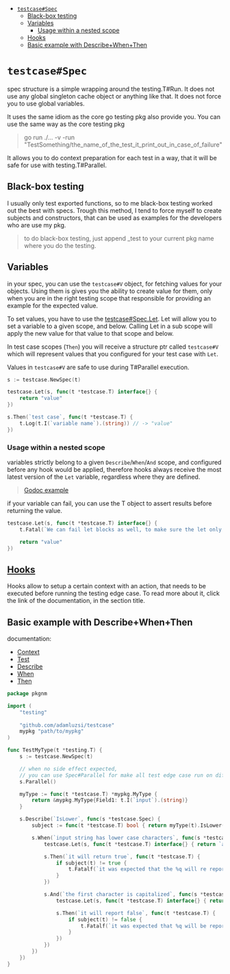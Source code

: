 <!-- START doctoc generated TOC please keep comment here to allow auto update -->
<!-- DON'T EDIT THIS SECTION, INSTEAD RE-RUN doctoc TO UPDATE -->


- [`testcase#Spec`](#testcasespec)
  - [Black-box testing](#black-box-testing)
  - [Variables](#variables)
    - [Usage within a nested scope](#usage-within-a-nested-scope)
  - [Hooks](#hooks)
  - [Basic example with Describe+When+Then](#basic-example-with-describewhenthen)

<!-- END doctoc generated TOC please keep comment here to allow auto update -->

# `testcase#Spec` 

spec structure is a simple wrapping around the testing.T#Run.
It does not use any global singleton cache object or anything like that.
It does not force you to use global variables.

It uses the same idiom as the core go testing pkg also provide you.
You can use the same way as the core testing pkg
> go run ./... -v -run "TestSomething/the_name_of_the_test_it_print_out_in_case_of_failure"

It allows you to do context preparation for each test in a way,
that it will be safe for use with testing.T#Parallel.

## Black-box testing

I usually only test exported functions, so to me black-box testing worked out the best with specs.
Trough this method, I tend to force myself to create subjects and constructors,
that can be used as examples for the developers who are use my pkg.
> to do black-box testing, just append _test to your current pkg name where you do the testing.

## Variables

in your spec, you can use the `testcase#V` object,
for fetching values for your objects.
Using them is gives you the ability to create value for them,
only when you are in the right testing scope that responsible
for providing an example for the expected value.

To set values, you have to use the [testcase#Spec.Let](https://godoc.org/github.com/adamluzsi/testcase#Spec.Let).
Let will allow you to set a variable to a given scope, and below.
Calling Let in a sub scope will apply the new value for that value to that scope and below.

In test case scopes (`Then`) you will receive a structure ptr called `testcase#V`
which will represent values that you configured for your test case with `Let`.

Values in `testcase#V` are safe to use during T#Parallel execution.

```go
s := testcase.NewSpec(t)

testcase.Let(s, func(t *testcase.T) interface{} {
    return "value"
})

s.Then(`test case`, func(t *testcase.T) {
    t.Log(t.I(`variable name`).(string)) // -> "value"
})
```

### Usage within a nested scope

variables strictly belong to a given `Describe`/`When`/`And` scope,
and configured before any hook would be applied,
therefore hooks always receive the most latest version of the `Let` variable,
regardless where they are defined.

> [Godoc example](https://godoc.org/github.com/adamluzsi/testcase#example-Spec-Let-UsageWithinANestedConext)

if your variable can fail, you can use the T object to assert results before returning the value.

```go
testcase.Let(s, func(t *testcase.T) interface{} {
	t.Fatal(`We can fail let blocks as well, to make sure the let only return consistent values`)

    return "value"
})
```

## [Hooks](/docs/spec/hooks.md)
Hooks allow to setup a certain context with an action,
that needs to be executed before running the testing edge case.
To read more about it, click the link of the documentation, in the section title.

## Basic example with Describe+When+Then

documentation:
* [Context](https://godoc.org/github.com/adamluzsi/testcase#Spec.Context)
* [Test](https://godoc.org/github.com/adamluzsi/testcase#Spec.Test)
* [Describe](https://godoc.org/github.com/adamluzsi/testcase#Spec.Describe)
* [When](https://godoc.org/github.com/adamluzsi/testcase#Spec.When)
* [Then](https://godoc.org/github.com/adamluzsi/testcase#Spec.Then)

```go
package pkgnm

import (
	"testing"
	
	"github.com/adamluzsi/testcase"
	mypkg "path/to/mypkg"
)

func TestMyType(t *testing.T) {
    s := testcase.NewSpec(t)

    // when no side effect expected,
    // you can use Spec#Parallel for make all test edge case run on different goroutine
    s.Parallel()

    myType := func(t *testcase.T) *mypkg.MyType {
        return &mypkg.MyType{Field1: t.I(`input`).(string)}
    }

    s.Describe(`IsLower`, func(s *testcase.Spec) {
        subject := func(t *testcase.T) bool { return myType(t).IsLower() }

        s.When(`input string has lower case characters`, func(s *testcase.Spec) {
            testcase.Let(s, func(t *testcase.T) interface{} { return `all lower case` })

            s.Then(`it will return true`, func(t *testcase.T) {
                if subject(t) != true {
                    t.Fatalf(`it was expected that the %q will re reported to be lowercase`, t.I(`input`))
                }
            })

            s.And(`the first character is capitalized`, func(s *testcase.Spec) {
                testcase.Let(s, func(t *testcase.T) interface{} { return `First character is uppercase` })

                s.Then(`it will report false`, func(t *testcase.T) {
                    if subject(t) != false {
                        t.Fatalf(`it was expected that %q will be reported to be not lowercase`, t.I(`input`))
                    }
                })
            })
        })
    })
}
```

